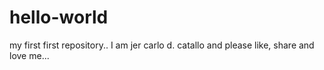# hello-world
my first first repository..
I am jer carlo d. catallo and please like, share and love me...
